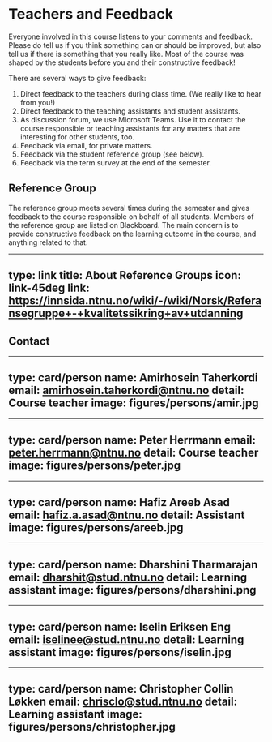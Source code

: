 # Teachers and Feedback

Everyone involved in this course listens to your comments and feedback. Please do tell us if you think something can or should be improved, but also tell us if there is something that you really like. Most of the course was shaped by the students before you and their constructive feedback!


There are several ways to give feedback:

1. Direct feedback to the teachers during class time. (We really like to hear from you!)
2. Direct feedback to the teaching assistants and student assistants.
3. As discussion forum, we use Microsoft Teams. Use it to contact the course responsible or teaching assistants for any matters that are interesting for other students, too.
4. Feedback via email, for private matters.
5. Feedback via the student reference group (see below).
6. Feedback via the term survey at the end of the semester.


## Reference Group

The reference group meets several times during the semester and gives feedback to the course responsible on behalf of all students.
Members of the reference group are listed on Blackboard.
The main concern is to provide constructive feedback on the learning outcome in the course, and anything related to that.


---
type: link
title: About Reference Groups
icon: link-45deg
link: https://innsida.ntnu.no/wiki/-/wiki/Norsk/Referansegruppe+-+kvalitetssikring+av+utdanning
---



## Contact



---
type: card/person
name: Amirhosein Taherkordi
email: amirhosein.taherkordi@ntnu.no
detail: Course teacher
image: figures/persons/amir.jpg
---


---
type: card/person
name: Peter Herrmann
email: peter.herrmann@ntnu.no
detail: Course teacher
image: figures/persons/peter.jpg
---

---
type: card/person
name: Hafiz Areeb Asad
email: hafiz.a.asad@ntnu.no
detail: Assistant
image: figures/persons/areeb.jpg
---

---
type: card/person
name: Dharshini Tharmarajan
email: dharshit@stud.ntnu.no
detail: Learning assistant
image: figures/persons/dharshini.png
---

---
type: card/person
name: Iselin Eriksen Eng
email: iselinee@stud.ntnu.no
detail: Learning assistant
image: figures/persons/iselin.jpg
---

---
type: card/person
name: Christopher Collin Løkken
email: chrisclo@stud.ntnu.no
detail: Learning assistant
image: figures/persons/christopher.jpg
---